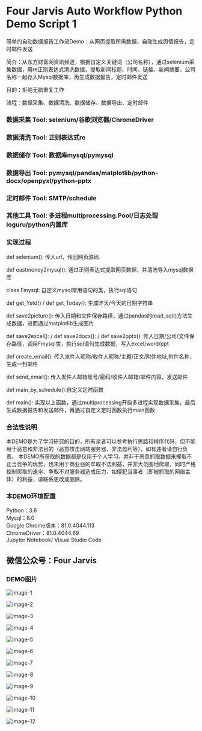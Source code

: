# Four Jarvis Auto Workflow Python Demo Script 1

简单的自动数据报告工作流Demo：从网页提取所需数据，自动生成舆情报告，定时邮件发送

简介：从东方财富网资讯频道，根据自定义关键词（公司名称），通过selenium采集数据，用re正则表达式清洗数据，提取新闻标题、时间、链接、新闻摘要、公司名称一起存入Mysql数据库，再生成数据报告，定时邮件发送

目的：拒绝无脑重复工作

流程：数据采集、数据清洗、数据储存、数据导出、定时邮件

### 数据采集 Tool: selenium/谷歌浏览器/ChromeDriver

### 数据清洗 Tool: 正则表达式re

### 数据储存 Tool: 数据库mysql/pymysql

### 数据导出 Tool: pymysql/pandas/matplotlib/python-docx/openpyxl/python-pptx

### 定时邮件 Tool: SMTP/schedule

### 其他工具 Tool: 多进程multiprocessing.Pool/日志处理loguru/python内置库

### 实现过程

def selenium(): 传入url，传回网页源码

def eastmoney2mysql(): 通过正则表达式提取网页数据，并清洗导入mysql数据库

class Fmysql: 自定义mysql常用语句的类，执行sql语句

def get_Ystd() / def get_Today(): 生成昨天/今天的日期字符串

def save2picture(): 传入日期和文件保存路径，通过pandas的read_sql()方法生成数据，进而通过matplotlib生成图片

def save2excel():  / def save2docx(): / def save2pptx(): 传入日期/公司/文件保存路径，调用Fmysql类，执行sql语句生成数据，写入excel/word/ppt

def create_email(): 传入发件人昵称/收件人昵称/主题/正文/附件地址,附件名称，生成一封邮件

def send_email(): 传入发件人邮箱账号/密码/收件人邮箱/邮件内容，发送邮件

def main_by_schedule():自定义定时函数

def main():  实现以上函数，通过multiprocessing开启多进程实现数据采集，最后生成数据报告和发送邮件，再通过自定义定时函数执行main函数

### 合法性说明

本DEMO是为了学习研究的目的，所有读者可以参考执行思路和程序代码，但不能用于恶意和非法目的（恶意攻击网站服务器、非法盈利等），如有违者请自行负责。
本DEMO所获取的数据都是仅用于个人学习，并非于恶意抓取数据来攫取不正当竞争的优势，也未用于商业目的牟取不法利益，并非大范围地爬取，同时严格控制爬取的速率、争取不对服务器造成压力，如侵犯当事者（即被抓取的网络主体）的利益，请联系更改或删除。

### 本DEMO环境配置

Python：3.6  
Mysql：8.0  
Google Chrome版本：81.0.4044.113  
ChromeDriver：81.0.4044.69  
Jupyter Notebook/ Visual Studio Code   

## 微信公众号：Four Jarvis

### DEMO图片



![image-1](https://github.com/Four-Jarvis/Four-Jarvis-Python-Demo-Script/blob/master/Four%20Jarvis%20Demo%201/demo_report_img/image-20200423000745075.png)

![image-2](https://github.com/Four-Jarvis/Four-Jarvis-Python-Demo-Script/raw/demo_report_img/image-20200423000620695.png)

![image-3](https://raw.githubusercontent.com/Four-Jarvis/Four-Jarvis-Python-Demo-Script/master/Four%20Jarvis%20Demo%201/demo_report_img/image-20200423000816556.png)

![image-4](https://github.com/Four-Jarvis/Four-Jarvis-Python-Demo-Script/blob/master/Four%20Jarvis%20Demo%201/demo_report_img/image-20200423000842771.png)

![image-5](https://github.com/Four-Jarvis/Four-Jarvis-Python-Demo-Script/blob/master/Four%20Jarvis%20Demo%201/demo_report_img/image-20200423000921325.png)

![image-6](https://github.com/Four-Jarvis/Four-Jarvis-Python-Demo-Script/blob/master/Four%20Jarvis%20Demo%201/demo_report_img/image-20200423000936807.png)

![image-7](https://github.com/Four-Jarvis/Four-Jarvis-Python-Demo-Script/blob/master/Four%20Jarvis%20Demo%201/demo_report_img/image-20200423000951586.png)

![image-8](https://github.com/Four-Jarvis/Four-Jarvis-Python-Demo-Script/blob/master/Four%20Jarvis%20Demo%201/demo_report_img/image-20200423001007731.png)

![image-9](https://github.com/Four-Jarvis/Four-Jarvis-Python-Demo-Script/blob/master/Four%20Jarvis%20Demo%201/demo_report_img/image-20200423001111039.png)

![image-10](https://github.com/Four-Jarvis/Four-Jarvis-Python-Demo-Script/blob/master/Four%20Jarvis%20Demo%201/demo_report_img/image-20200423001159681.png)

![image-11](https://github.com/Four-Jarvis/Four-Jarvis-Python-Demo-Script/blob/master/Four%20Jarvis%20Demo%201/demo_report_img/image-20200423001323079.png)

![image-12](https://github.com/Four-Jarvis/Four-Jarvis-Python-Demo-Script/blob/master/Four%20Jarvis%20Demo%201/demo_report_img/image-20200423015125201.png)
